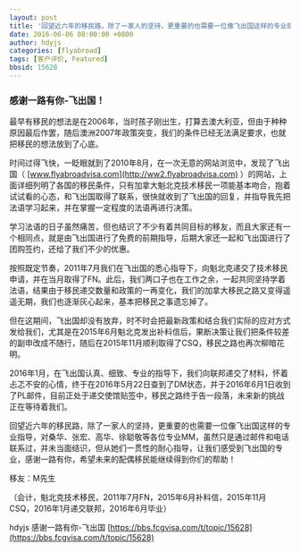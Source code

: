 ```yaml
---
layout: post
title: '回望近六年的移民路，除了一家人的坚持，更重要的也需要一位像飞出国这样的专业指导！'
date: 2016-06-06 08:00:00 +0800
author: hdyjs
categories: [flyabroad]
tags: [客户评价, Featured]
bbsid: 15628
---
```


### 感谢一路有你-飞出国！

最早有移民的想法是在2006年，当时孩子刚出生，打算去澳大利亚，但由于种种原因最后作罢，随后澳洲2007年政策突变，我们的条件已经无法满足要求，也就把移民的想法放到了心底。

时间过得飞快，一眨眼就到了2010年8月，在一次无意的网站浏览中，发现了飞出国（ [www.flyabroadvisa.com](http://ww2.flyabroadvisa.com) ）的网站，上面详细列明了各国的移民条件，只有加拿大魁北克技术移民一项能基本吻合，抱着试试看的心态，和飞出国取得了联系，很快就收到了飞出国的回复，并指导我先把法语学习起来，并在掌握一定程度的法语再进行决策。

学习法语的日子虽然痛苦，但也结识了不少有着共同目标的移友，而且大家还有一个相同点，就是由飞出国进行了免费的前期指导，后期大家还一起和飞出国进行了团购签约，还给了我们不少的优惠。

按照既定节奏，2011年7月我们在飞出国的悉心指导下，向魁北克递交了技术移民申请，并在当月取得了FN。此后，我们两口子也在工作之余，一起共同坚持学着法语，结果由于移民递交数量和政策的一再变化，我们的加拿大移民之路又变得遥遥无期，我们也逐渐灰心起来，基本把移民之事遗忘掉了。

但在这期间，飞出国却没有放弃，时不时会把最新政策和结合我们实际的应对方式发给我们，尤其是在2015年6月魁北克发出补料信后，果断决策让我们把条件较差的副申改成不随行，随后在2015年11月顺利取得了CSQ，移民之路也再次柳暗花明。

2016年1月，在飞出国认真、细致、专业的指导下，我们向联邦递交了材料，怀着忐忑不安的心情，终于在2016年5月22日查到了DM状态，并于2016年6月1日收到了PL邮件，目前正处于递交使馆贴签中，移民之路终于告一段落，未来新的挑战正在等待着我们。

回望近六年的移民路，除了一家人的坚持，更重要的也需要一位像飞出国这样的专业指导，对桑华、张宏、高华、徐聪敬等各位专业MM，虽然只是通过邮件和电话联系过，并未当面结识，但从她们一贯性的耐心指导，让我们感受到飞出国的专业，感谢一路有你，希望未来的配偶移民能继续得到你们的帮助！

移友：M先生

（会计，魁北克技术移民，2011年7月FN，2015年6月补料信，2015年11月CSQ，2016年1月递交联邦，2016年6月毕业）

hdyjs 感谢一路有你-飞出国 [https://bbs.fcgvisa.com/t/topic/15628](https://bbs.fcgvisa.com/t/topic/15628)
